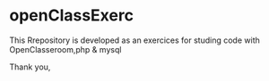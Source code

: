 # openClassExerc

This Rrepository is developed as an exercices for studing code with OpenClasseroom,php & mysql

Thank you,
